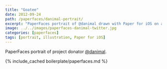 ```yaml
---
title: "Goatee"
date: 2012-09-24
path: /paperfaces/danimal-portrait/
excerpt: "PaperFaces portrait of @danimal drawn with Paper for iOS on an iPad."
image: ../../images/paperfaces-danimal-twitter.jpg
categories: [paperfaces]
tags: [portrait, illustration, Paper for iOS]
---
```


PaperFaces portrait of project donator [@danimal](https://twitter.com/danimal).

{% include_cached boilerplate/paperfaces.md %}
